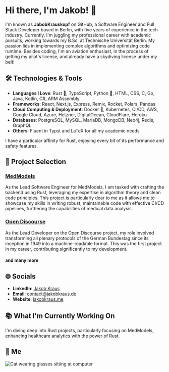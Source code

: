 # Hi there, I'm Jakob! 👋

I'm known as **JabobKrauskopf** on GitHub, a Software Engineer and Full Stack Developer based in Berlin, with five years of experience in the tech industry. Currently, I'm juggling my professional career with academic pursuits, working towards my B.Sc. at Technische Universität Berlin. My passion lies in implementing complex algorithms and optimizing code runtime. Besides coding, I'm an aviation enthusiast, in the process of getting my pilot's license, and already have a skydiving license under my belt!

## 🛠 Technologies & Tools

- **Languages I Love**: Rust 🦀, TypeScript, Python 🐍, HTML, CSS, C, Go, Java, Kotlin, C#, ARM Assembly
- **Frameworks**: React, Next.js, Express, Remix, Rocket, Polars, Pandas
- **Cloud Computing & Deployment**: Docker 🐳, Kubernetes, CI/CD, AWS, Google Cloud, Azure, Hetzner, DigitalOcean, CloudFlare, Heroku
- **Databases**: PostgreSQL, MySQL, MariaDB, MongoDB, Neo4j, Redis, GraphQL
- **Others**: Fluent in Typst and LaTeX for all my academic needs

I have a particular affinity for Rust, enjoying every bit of its performance and safety features.

## 💼 Project Selection

### [MedModels](https://github.com/limebit/medmodels)
As the Lead Software Engineer for MedModels, I am tasked with crafting the backend using Rust, leveraging my expertise in algorithm theory and clean code principles. This project is particularly dear to me as it allows me to showcase my skills in writing robust, maintainable code with effective CI/CD pipelines, furthering the capabilities of medical data analysis.

### [Open Discourse](https://opendiscourse.de/)
As the Lead Developer on the Open Discourse project, my role involved transforming all plenary protocols of the German Bundestag since its inception in 1949 into a machine-readable format. This was the first project in my career, contributing significantly to my development.

#### and many more

## 🌐 Socials

- **LinkedIn**: [Jakob Kraus](https://www.linkedin.com/in/jakob-kraus-3a7b64189/)
- **Email**: [contact@jakobkraus.de](mailto:contact@jakobkraus.de)
- **Website**: [jakobkraus.me](https://jakobkraus.me)

## 📚 What I'm Currently Working On

I'm diving deep into Rust projects, particularly focusing on MedModels, enhancing healthcare analytics with the power of Rust.

## 👴 Me

![Cat wearing glasses sitting at computer](https://media.giphy.com/media/v1.Y2lkPTc5MGI3NjExaXc0ZHg3NTI2cXdjZGZ3M3RvYzdiMHo1eDB4c3JzaHN6b3loMDFhciZlcD12MV9pbnRlcm5hbF9naWZfYnlfaWQmY3Q9Zw/VbnUQpnihPSIgIXuZv/giphy-downsized.gif)
